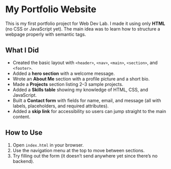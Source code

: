 # My Portfolio Website  

This is my first portfolio project for Web Dev Lab. I made it using only **HTML** (no CSS or JavaScript yet). The main idea was to learn how to structure a webpage properly with semantic tags.  

## What I Did
- Created the basic layout with `<header>`, `<nav>`, `<main>`, `<section>`, and `<footer>`.  
- Added a **hero section** with a welcome message.  
- Wrote an **About Me** section with a profile picture and a short bio.  
- Made a **Projects** section listing 2–3 sample projects.  
- Added a **Skills table** showing my knowledge of HTML, CSS, and JavaScript.  
- Built a **Contact form** with fields for name, email, and message (all with labels, placeholders, and required attributes).  
- Added a **skip link** for accessibility so users can jump straight to the main content.  

## How to Use
1. Open `index.html` in your browser.  
2. Use the navigation menu at the top to move between sections.  
3. Try filling out the form (it doesn’t send anywhere yet since there’s no backend).  

